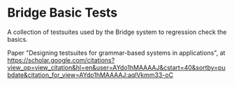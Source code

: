 # Bridge Basic Tests
A collection of testsuites used by the Bridge system to regression check the basics.

Paper "Designing testsuites for grammar-based systems in applications", at 
https://scholar.google.com/citations?view_op=view_citation&hl=en&user=AYdo1hMAAAAJ&cstart=40&sortby=pubdate&citation_for_view=AYdo1hMAAAAJ:aqlVkmm33-oC

